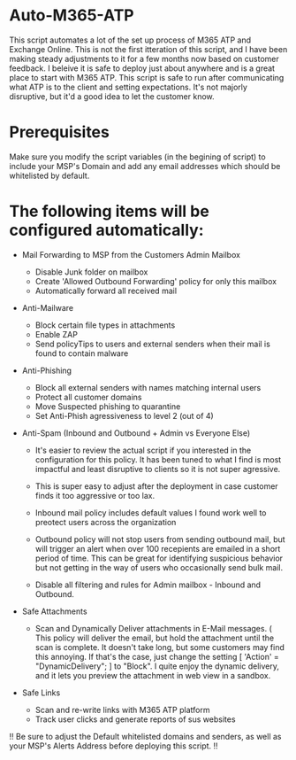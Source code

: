 # Auto-M365-ATP

This script automates a lot of the set up process of M365 ATP and Exchange Online. This is not the first itteration of this script, and I have been making steady adjustments to it for a few months now based on customer feedback. I beleive it is safe to deploy just about anywhere and is a great place to start with M365 ATP.
This script is safe to run after communicating what ATP is to the client and setting expectations. It's not majorly disruptive, but it'd a good idea to let the customer know.

# Prerequisites
Make sure you modify the script variables (in the begining of script) to include your MSP's Domain and add any email addresses which should be whitelisted by default.

# The following items will be configured automatically:

- Mail Forwarding to MSP from the Customers Admin Mailbox
  - Disable Junk folder on mailbox
  - Create 'Allowed Outbound Forwarding' policy for only this mailbox
  - Automatically forward all received mail

- Anti-Mailware
  - Block certain file types in attachments
  - Enable ZAP
  - Send policyTips to users and external senders when their mail is found to contain malware

- Anti-Phishing
  - Block all external senders with names matching internal users
  - Protect all customer domains
  - Move Suspected phishing to quarantine
  - Set Anti-Phish agressiveness to level 2 (out of 4)

- Anti-Spam (Inbound and Outbound + Admin vs Everyone Else)
  - It's easier to review the actual script if you interested in the configuration for this policy. It has been tuned to what I find is most impactful and least disruptive to clients so it is not super agressive.
  - This is super easy to adjust after the deployment in case customer finds it too aggressive or too lax.
  - Inbound mail policy includes default values I found work well to preotect users across the organization
  - Outbound policy will not stop users from sending outbound mail, but will trigger an alert when over 100 recepients are emailed in a short period of time. This can be great for identifying suspicious behavior but not getting in the way of users who occasionally send bulk mail.

  - Disable all filtering and rules for Admin mailbox - Inbound and Outbound.

- Safe Attachments
  - Scan and Dynamically Deliver attachments in E-Mail messages. ( This policy will deliver the email, but hold the attachment until the scan is complete. It doesn't take long, but some customers may find this annoying. If that's the case, just change the setting [ 'Action' =  "DynamicDelivery"; ] to "Block". I quite enjoy the dynamic delivery, and it lets you preview the attachment in web view in a sandbox.

- Safe Links
  - Scan and re-write links with M365 ATP platform
  - Track user clicks and generate reports of sus websites

!! Be sure to adjust the Default whitelisted domains and senders, as well as your MSP's Alerts Address before deploying this script. !!
